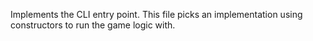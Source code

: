 Implements the CLI entry point.
This file picks an implementation using constructors to run the game logic with.